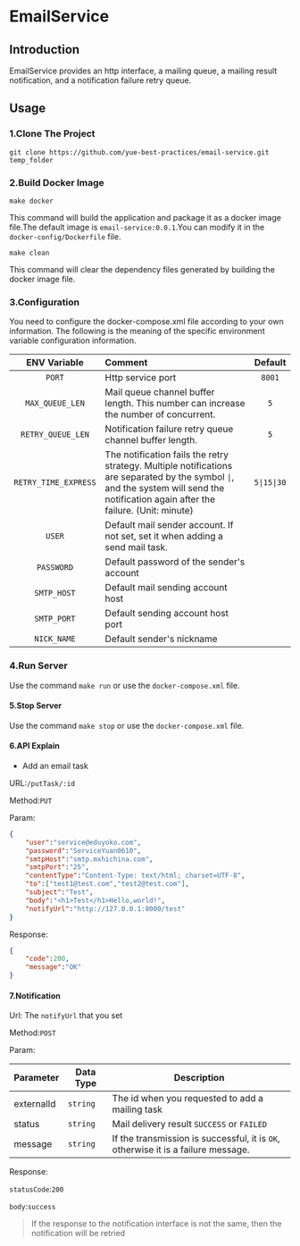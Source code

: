 # EmailService

## Introduction

EmailService provides an http interface, a mailing queue, a mailing result notification, and a notification failure retry queue.


## Usage

### 1.Clone The Project

`git clone https://github.com/yue-best-practices/email-service.git temp_folder`

### 2.Build Docker Image

`make docker`

This command will build the application and package it as a docker image file.The default image is `email-service:0.0.1`.You can modify it in the `docker-config/Dockerfile` file.

`make clean`

This command will clear the dependency files generated by building the docker image file.


### 3.Configuration

You need to configure the docker-compose.xml file according to your own information. The following is the meaning of the specific environment variable configuration information.

| ENV Variable | Comment | Default
| :---: | :--- | :---:
| `PORT` | Http service port | `8001`
| `MAX_QUEUE_LEN` | Mail queue channel buffer length. This number can increase the number of concurrent. | `5`
| `RETRY_QUEUE_LEN` | Notification failure retry queue channel buffer length. | `5`
| `RETRY_TIME_EXPRESS` | The notification fails the retry strategy. Multiple notifications are separated by the symbol <code>&#124;</code>, and the system will send the notification again after the failure. (Unit: minute) | <code>5&#124;15&#124;30</code>
| `USER` | Default mail sender account. If not set, set it when adding a send mail task. |
| `PASSWORD` | Default password of the sender's account |
| `SMTP_HOST` | Default mail sending account host |
| `SMTP_PORT` | Default sending account host port |
| `NICK_NAME` | Default sender's nickname |

### 4.Run Server

Use the command `make run` or use the `docker-compose.xml` file.

#### 5.Stop Server

Use the command `make stop` or use the `docker-compose.xml` file.

#### 6.API Explain

* Add an email task

URL:`/putTask/:id`

Method:`PUT`

Param:

```json
{
	"user":"service@eduyoko.com",
	"password":"ServiceYuan0610",
	"smtpHost":"smtp.mxhichina.com",
	"smtpPort":"25",
	"contentType":"Content-Type: text/html; charset=UTF-8",
	"to":["test1@test.com","test2@test.com"],
	"subject":"Test",
	"body":"<h1>Test</h1>Hello,world!",
	"notifyUrl":"http://127.0.0.1:8000/test"
}
```

Response:

```json
{
	"code":200,
	"message":"OK"
}
```


#### 7.Notification

Url: The `notifyUrl` that you set

Method:`POST`

Param:

| Parameter | Data Type | Description
| --- | --- | ---
| externalId | `string` | The id when you requested to add a mailing task
| status | `string` | Mail delivery result `SUCCESS` or `FAILED`
| message | `string` | If the transmission is successful, it is `OK`, otherwise it is a failure message.

Response:

`statusCode`:`200`

`body`:`success`

>If the response to the notification interface is not the same, then the notification will be retried